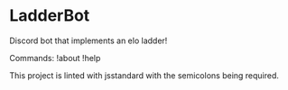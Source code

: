 # LadderBot

Discord bot that implements an elo ladder!

Commands:
!about
!help

This project is linted with jsstandard with the semicolons being required.
